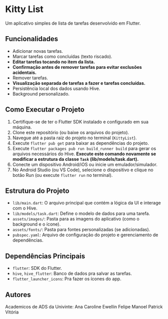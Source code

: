 # Kitty List

Um aplicativo simples de lista de tarefas desenvolvido em Flutter.

## Funcionalidades

*   Adicionar novas tarefas.
*   Marcar tarefas como concluídas (texto riscado).
*   **Editar tarefas tocando no item da lista.**
*   **Confirmação antes de remover tarefas para evitar exclusões acidentais.**
*   Remover tarefas.
*   **Visualização separada de tarefas a fazer e tarefas concluídas.**
*   Persistência local dos dados usando Hive.
*   Background personalizado.

## Como Executar o Projeto

1.  Certifique-se de ter o Flutter SDK instalado e configurado em sua máquina.
2.  Clone este repositório (ou baixe os arquivos do projeto).
3.  Navegue até a pasta raiz do projeto no terminal (`KittyList`).
4.  Execute `flutter pub get` para baixar as dependências do projeto.
5.  Execute `flutter packages pub run build_runner build` para gerar os arquivos necessários do Hive. **Execute este comando novamente se modificar a estrutura da classe `Task` (lib/models/task.dart).**
6.  Conecte um dispositivo Android/iOS ou inicie um emulador/simulador.
7.  No Android Studio (ou VS Code), selecione o dispositivo e clique no botão Run (ou execute `flutter run` no terminal).

## Estrutura do Projeto

*   `lib/main.dart`: O arquivo principal que contém a lógica da UI e interage com o Hive.
*   `lib/models/task.dart`: Define o modelo de dados para uma tarefa.
*   `assets/images/`: Pasta para as imagens do aplicativo (como o background e o ícone).
*   `assets/fonts/`: Pasta para fontes personalizadas (se adicionadas).
*   `pubspec.yaml`: Arquivo de configuração do projeto e gerenciamento de dependências.

## Dependências Principais

*   `flutter`: SDK do Flutter.
*   `hive`, `hive_flutter`: Banco de dados pra salvar as tarefas.
*   `flutter_launcher_icons`: Pra fazer os ícones do app.

## Autores

Academicos de ADS da Univinte:
Ana Caroline
Ewellin
Felipe
Manoel
Patrick
Vitória